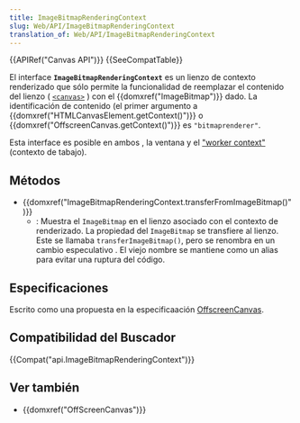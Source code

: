 ```yaml
---
title: ImageBitmapRenderingContext
slug: Web/API/ImageBitmapRenderingContext
translation_of: Web/API/ImageBitmapRenderingContext
---
```

{{APIRef("Canvas API")}} {{SeeCompatTable}}

El interface **`ImageBitmapRenderingContext`** es un lienzo de contexto renderizado que sólo permite la funcionalidad de reemplazar el contenido del lienzo ( [`<canvas>`](/es/docs/Web/HTML/Element/canvas "Use the HTML <canvas> element with either the canvas scripting API or the WebGL API to draw graphics and animations.") ) con el {{domxref("ImageBitmap")}} dado. La identificación de contenido (el primer argumento a {{domxref("HTMLCanvasElement.getContext()")}} o {{domxref("OffscreenCanvas.getContext()")}} es `"bitmaprenderer"`.

Esta interface es posible en ambos , la ventana y el ["worker context"](/es/docs/Web/API/Web_Workers_API)(contexto de tabajo).

## Métodos

- {{domxref("ImageBitmapRenderingContext.transferFromImageBitmap()")}}
  - : Muestra el `ImageBitmap` en el lienzo asociado con el contexto de renderizado. La propiedad del `ImageBitmap` se transfiere al lienzo. Este se llamaba `transferImageBitmap()`, pero se renombra en un cambio especulativo . El viejo nombre se mantiene como un alias para evitar una ruptura del código.

## Especificaciones

Escrito como una propuesta en la especificaación [OffscreenCanvas](https://wiki.whatwg.org/wiki/OffscreenCanvas).

## Compatibilidad del Buscador

{{Compat("api.ImageBitmapRenderingContext")}}

## Ver también

- {{domxref("OffScreenCanvas")}}
